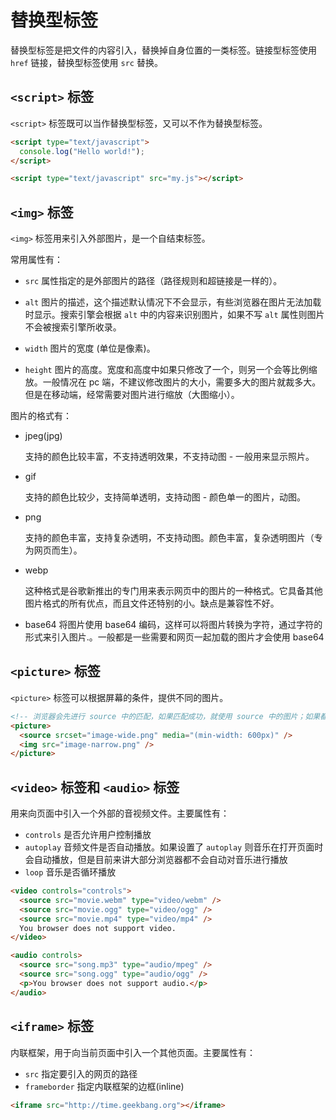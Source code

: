 # 替换型标签

替换型标签是把文件的内容引入，替换掉自身位置的一类标签。链接型标签使用 `href` 链接，替换型标签使用 `src` 替换。

## `<script>` 标签

`<script>` 标签既可以当作替换型标签，又可以不作为替换型标签。

```html
<script type="text/javascript">
  console.log("Hello world!");
</script>

<script type="text/javascript" src="my.js"></script>
```

## `<img>` 标签

`<img>` 标签用来引入外部图片，是一个自结束标签。

常用属性有：

- `src` 属性指定的是外部图片的路径（路径规则和超链接是一样的）。

- `alt` 图片的描述，这个描述默认情况下不会显示，有些浏览器在图片无法加载时显示。搜索引擎会根据 `alt` 中的内容来识别图片，如果不写 `alt` 属性则图片不会被搜索引擎所收录。

- `width` 图片的宽度 (单位是像素)。

- `height` 图片的高度。宽度和高度中如果只修改了一个，则另一个会等比例缩放。一般情况在 pc 端，不建议修改图片的大小，需要多大的图片就裁多大。但是在移动端，经常需要对图片进行缩放（大图缩小）。

图片的格式有：

- jpeg(jpg)

  支持的颜色比较丰富，不支持透明效果，不支持动图 - 一般用来显示照片。

- gif

  支持的颜色比较少，支持简单透明，支持动图 - 颜色单一的图片，动图。

- png

  支持的颜色丰富，支持复杂透明，不支持动图。颜色丰富，复杂透明图片（专为网页而生）。

- webp

  这种格式是谷歌新推出的专门用来表示网页中的图片的一种格式。它具备其他图片格式的所有优点，而且文件还特别的小。缺点是兼容性不好。

- base64
  将图片使用 base64 编码，这样可以将图片转换为字符，通过字符的形式来引入图片.。一般都是一些需要和网页一起加载的图片才会使用 base64

## `<picture>` 标签

`<picture>` 标签可以根据屏幕的条件，提供不同的图片。

```html
<!-- 浏览器会先进行 source 中的匹配，如果匹配成功，就使用 source 中的图片；如果都不匹配，使用 img -->
<picture>
  <source srcset="image-wide.png" media="(min-width: 600px)" />
  <img src="image-narrow.png" />
</picture>
```

## `<video>` 标签和 `<audio>` 标签

用来向页面中引入一个外部的音视频文件。主要属性有：

- `controls` 是否允许用户控制播放
- `autoplay` 音频文件是否自动播放。如果设置了 `autoplay` 则音乐在打开页面时会自动播放，但是目前来讲大部分浏览器都不会自动对音乐进行播放
- `loop` 音乐是否循环播放

```html
<video controls="controls">
  <source src="movie.webm" type="video/webm" />
  <source src="movie.ogg" type="video/ogg" />
  <source src="movie.mp4" type="video/mp4" />
  You browser does not support video.
</video>
```

```html
<audio controls>
  <source src="song.mp3" type="audio/mpeg" />
  <source src="song.ogg" type="audio/ogg" />
  <p>You browser does not support audio.</p>
</audio>
```

## `<iframe>` 标签

内联框架，用于向当前页面中引入一个其他页面。主要属性有：

- `src` 指定要引入的网页的路径
- `frameborder` 指定内联框架的边框(inline)

```html
<iframe src="http://time.geekbang.org"></iframe>
```

